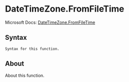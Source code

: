 ---
---

# DateTimeZone.FromFileTime

Microsoft Docs: [DateTimeZone.FromFileTime](https://docs.microsoft.com/en-us/powerquery-m/datetimezone-fromfiletime)

## Syntax

```
Syntax for this function.
```

## About

About this function.


